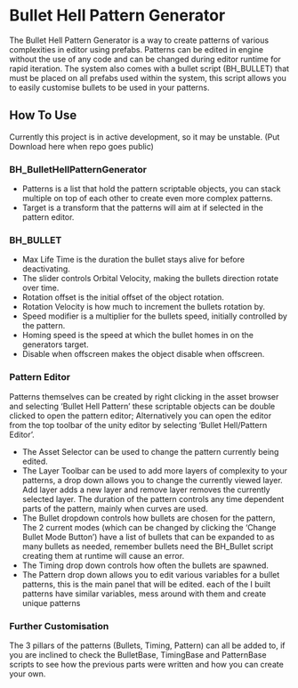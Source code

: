 # Bullet Hell Pattern Generator

The Bullet Hell Pattern Generator is a way to create patterns of various complexities in editor using prefabs. Patterns can be edited in engine without the use of any code and can be changed during editor runtime for rapid iteration. The system also comes with a bullet script (BH_BULLET) that must be placed on all prefabs used within the system, this script allows you to easily customise bullets to be used in your patterns. 

## How To Use
Currently this project is in active development, so it may be unstable. (Put Download here when repo goes public)

### BH_BulletHellPatternGenerator
*	Patterns is a list that hold the pattern scriptable objects, you can stack multiple on top of each other to create even more complex patterns.
*	Target is a transform that the patterns will aim at if selected in the pattern editor.

### BH_BULLET
*	Max Life Time is the duration the bullet stays alive for before deactivating.
*	The slider controls Orbital Velocity, making the bullets direction rotate over time.
*	Rotation offset is the initial offset of the object rotation.
*	Rotation Velocity is how much to increment the bullets rotation by.
*	Speed modifier is a multiplier for the bullets speed, initially controlled by the pattern.
*	Homing speed is the speed at which the bullet homes in on the generators target.
*	Disable when offscreen makes the object disable when offscreen.


### Pattern Editor

Patterns themselves can be created by right clicking in the asset browser and selecting ‘Bullet Hell Pattern’ these scriptable objects can be double clicked to open the pattern editor; Alternatively you can open the editor from the top toolbar of the unity editor by selecting ‘Bullet Hell/Pattern Editor’.

*	The Asset Selector can be used to change the pattern currently being edited.
*	The Layer Toolbar can be used to add more layers of complexity to your patterns, a drop down allows you to change the currently viewed layer. Add layer adds a new layer and remove layer removes the currently selected layer. The duration of the pattern controls any time dependent parts of the pattern, mainly when curves are used.
*	The Bullet dropdown controls how bullets are chosen for the pattern, The 2 current modes (which can be changed by clicking the ‘Change Bullet Mode Button’) have a list of bullets that can be expanded to as many bullets as needed, remember bullets need the BH_Bullet script creating them at runtime will cause an error.
*	The Timing drop down controls how often the bullets are spawned.
*	The Pattern drop down allows you to edit various variables for a bullet patterns, this is the main panel that will be edited. each of the I built patterns have similar variables, mess around with them and create unique patterns

### Further Customisation
The 3 pillars of the patterns (Bullets, Timing, Pattern) can all be added to, if you are inclined to check the BulletBase, TimingBase and PatternBase scripts to see how the previous parts were written and how you can create your own.
